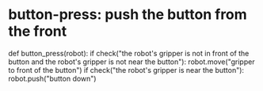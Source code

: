 # button-press: push the button from the front
def button_press(robot):
    if check("the robot's gripper is not in front of the button and the robot's gripper is not near the button"):
        robot.move("gripper to front of the button")
    if check("the robot's gripper is near the button"):
        robot.push("button down")
